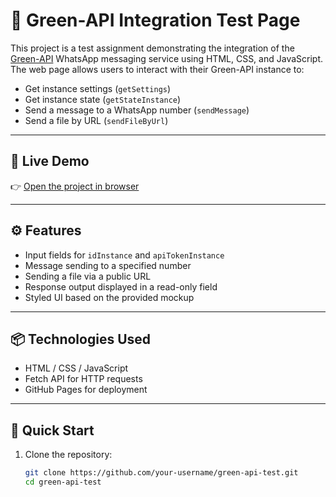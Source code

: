 # 🌿 Green-API Integration Test Page

This project is a test assignment demonstrating the integration of the [Green-API](https://green-api.com/) WhatsApp messaging service using HTML, CSS, and JavaScript. The web page allows users to interact with their Green-API instance to:

- Get instance settings (`getSettings`)
- Get instance state (`getStateInstance`)
- Send a message to a WhatsApp number (`sendMessage`)
- Send a file by URL (`sendFileByUrl`)

---

## 📸 Live Demo

👉 [Open the project in browser]([https://your-username.github.io/green-api-test/](https://re1nhardd.github.io/Green-API/))  

---

## ⚙️ Features

- Input fields for `idInstance` and `apiTokenInstance`
- Message sending to a specified number
- Sending a file via a public URL
- Response output displayed in a read-only field
- Styled UI based on the provided mockup

---

## 📦 Technologies Used

- HTML / CSS / JavaScript
- Fetch API for HTTP requests
- GitHub Pages for deployment

---

## 🚀 Quick Start

1. Clone the repository:
   ```bash
   git clone https://github.com/your-username/green-api-test.git
   cd green-api-test
